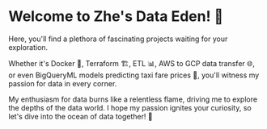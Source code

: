 # Welcome to Zhe's Data Eden! 🌱

Here, you'll find a plethora of fascinating projects waiting for your exploration.

Whether it's Docker 🐳, Terraform 🏗️, ETL 📊, AWS to GCP data transfer 🌐, or even BigQueryML models predicting taxi fare prices 🚖, you'll witness my passion for data in every corner.

My enthusiasm for data burns like a relentless flame, driving me to explore the depths of the data world. I hope my passion ignites your curiosity, so let's dive into the ocean of data together! 🌊